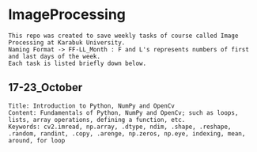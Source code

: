 # ImageProcessing
	This repo was created to save weekly tasks of course called Image Processing at Karabuk University.
	Naming Format -> FF-LL_Month : F and L's represents numbers of first and last days of the week. 
	Each task is listed briefly down below.

## 17-23_October
	Title: Introduction to Python, NumPy and OpenCv
	Content: Fundamentals of Python, NumPy and OpenCv; such as loops, lists, array operations, defining a function, etc.
	Keywords: cv2.imread, np.array, .dtype, ndim, .shape, .reshape, .random, randint, .copy, .arenge, np.zeros, np.eye, indexing, mean, around, for loop
